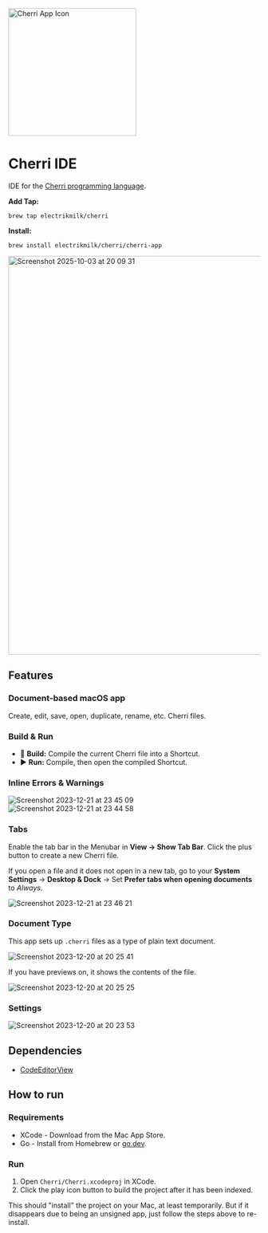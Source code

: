 <img width="256" height="256" alt="Cherri App Icon" src="https://github.com/user-attachments/assets/b6418533-9f27-49a4-8283-93c98a5c8cac" />

# Cherri IDE

IDE for the [Cherri programming language](https://github.com/electrikmilk/cherri).

**Add Tap:**

```console
brew tap electrikmilk/cherri
```

**Install:**

```console
brew install electrikmilk/cherri/cherri-app
```

<img width="1012" height="800" alt="Screenshot 2025-10-03 at 20 09 31" src="https://github.com/user-attachments/assets/5c1de8c3-f28c-4295-94e7-6d1c86f994d6" />

## Features

### Document-based macOS app

Create, edit, save, open, duplicate, rename, etc. Cherri files.

### Build & Run
- 🔨 **Build:** Compile the current Cherri file into a Shortcut.
- ▶️ **Run:** Compile, then open the compiled Shortcut.

### Inline Errors & Warnings

![Screenshot 2023-12-21 at 23 45 09](https://github.com/electrikmilk/cherri-macos-app/assets/4368524/03a85422-5576-4a24-b93c-351d1431f2f0)
![Screenshot 2023-12-21 at 23 44 58](https://github.com/electrikmilk/cherri-macos-app/assets/4368524/356fafd5-a2a0-461d-a849-6af4e6fbbc2c)

### Tabs

Enable the tab bar in the Menubar in **View -> Show Tab Bar**. Click the plus button to create a new Cherri file.

If you open a file and it does not open in a new tab, go to your **System Settings** -> **Desktop & Dock** -> Set **Prefer tabs when opening documents** to _Always_.

![Screenshot 2023-12-21 at 23 46 21](https://github.com/electrikmilk/cherri-macos-app/assets/4368524/0ebf3d24-1f59-4886-98c8-85d334663da9)

### Document Type

This app sets up `.cherri` files as a type of plain text document.

![Screenshot 2023-12-20 at 20 25 41](https://github.com/electrikmilk/cherri-macos-app/assets/4368524/33f17ae2-7746-4782-b5f1-53f35b65a895)

If you have previews on, it shows the contents of the file.

![Screenshot 2023-12-20 at 20 25 25](https://github.com/electrikmilk/cherri-macos-app/assets/4368524/1f66b438-33cb-49d9-bbaf-fd9011890387)

### Settings

![Screenshot 2023-12-20 at 20 23 53](https://github.com/electrikmilk/cherri-macos-app/assets/4368524/bea9c3bf-4aba-4758-9cdd-be553b8437a1)

## Dependencies

- [CodeEditorView](https://github.com/mchakravarty/CodeEditorView)

## How to run

### Requirements

- XCode - Download from the Mac App Store.
- Go - Install from Homebrew or [go.dev](https://go.dev/dl/).

### Run

1. Open `Cherri/Cherri.xcodeproj` in XCode.
2. Click the play icon button to build the project after it has been indexed.

This should "install" the project on your Mac, at least temporarily. But if it disappears due to being an unsigned app, just follow the steps above to re-install.
